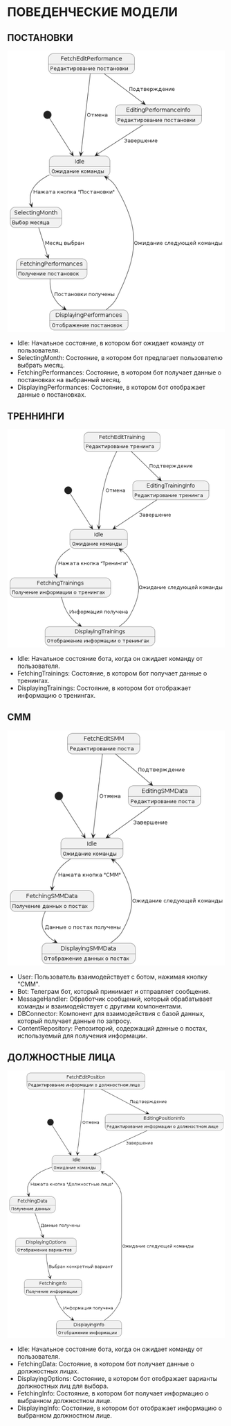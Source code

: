 # ПОВЕДЕНЧЕСКИЕ МОДЕЛИ

## ПОСТАНОВКИ
![THEATRE](https://github.com/sinseiwas/PROspekt_bot/blob/98704d5081de108b2155a1c4016fec20a3d558fe/docs/diagrams/theatre_status.png)

- Idle: Начальное состояние, в котором бот ожидает команду от пользователя.
- SelectingMonth: Состояние, в котором бот предлагает пользователю выбрать месяц.
- FetchingPerformances: Состояние, в котором бот получает данные о постановках на выбранный месяц.
- DisplayingPerformances: Состояние, в котором бот отображает данные о постановках.

## ТРЕННИНГИ
![TRAININGS](https://github.com/sinseiwas/PROspekt_bot/blob/bf3c5be490b6ba238f4fbc012936762397970f54/docs/diagrams/trainings_status.png)

- Idle: Начальное состояние бота, когда он ожидает команду от пользователя.
- FetchingTrainings: Состояние, в котором бот получает данные о тренингах.
- DisplayingTrainings: Состояние, в котором бот отображает информацию о тренингах.

## СММ
![CONTENT PLAN](https://github.com/sinseiwas/PROspekt_bot/blob/98704d5081de108b2155a1c4016fec20a3d558fe/docs/diagrams/content_plan_status.png)

- User: Пользователь взаимодействует с ботом, нажимая кнопку "СММ".
- Bot: Телеграм бот, который принимает и отправляет сообщения.
- MessageHandler: Обработчик сообщений, который обрабатывает команды и взаимодействует с другими компонентами.
- DBConnector: Компонент для взаимодействия с базой данных, который получает данные по запросу.
- ContentRepository: Репозиторий, содержащий данные о постах, используемый для получения информации.

## ДОЛЖНОСТНЫЕ ЛИЦА
![DIRECTORS](https://github.com/sinseiwas/PROspekt_bot/blob/98704d5081de108b2155a1c4016fec20a3d558fe/docs/diagrams/director_status.png)

- Idle: Начальное состояние бота, когда он ожидает команду от пользователя.
- FetchingData: Состояние, в котором бот получает данные о должностных лицах.
- DisplayingOptions: Состояние, в котором бот отображает варианты должностных лиц для выбора.
- FetchingInfo: Состояние, в котором бот получает информацию о выбранном должностном лице.
- DisplayingInfo: Состояние, в котором бот отображает информацию о выбранном должностном лице.